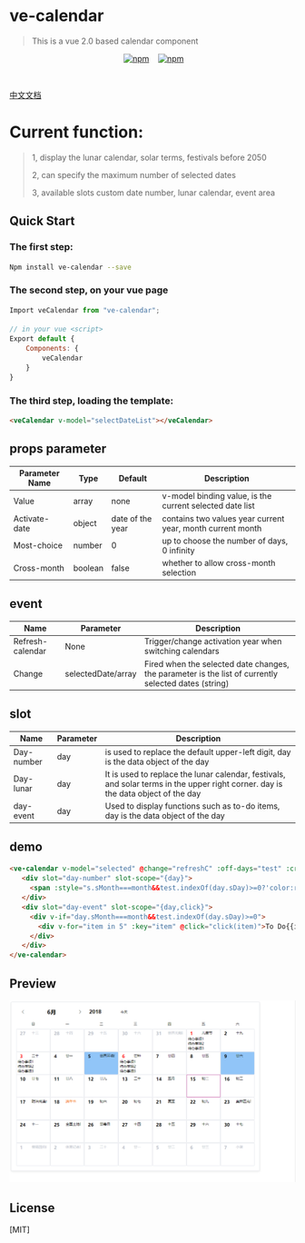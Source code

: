 # ve-calendar

> This is a vue 2.0 based calendar component
>
<p align="center">
   <a href="https://www.npmjs.com/package/ve-calendar"><img src="https://img.shields.io/npm/v/ve-calendar.svg?style=flat " alt="npm"></a>
   <a href="https://www.npmjs.com/package/ve-calendar"><img src="https://img.shields.io/npm/dm/ve-calendar.svg?style=flat " alt="npm"></a>
 </p>
 

[中文文档](./README.ZH.MD)


# Current function:
>1, display the lunar calendar, solar terms, festivals before 2050
>
> 2, can specify the maximum number of selected dates
>
>3, available slots custom date number, lunar calendar, event area


## Quick Start

### The first step:
``` sh
Npm install ve-calendar --save
```
### The second step, on your vue page
```js
Import veCalendar from "ve-calendar";

// in your vue <script>
Export default {
    Components: {
        veCalendar
    }
}
```

### The third step, loading the template:
``` html
<veCalendar v-model="selectDateList"></veCalendar>

```


## props parameter
Parameter Name | Type | Default | Description
---- | --- | --- | ---
Value | array | none | v-model binding value, is the current selected date list
Activate-date | object | date of the year | contains two values ​​year current year, month current month
Most-choice | number | 0 | up to choose the number of days, 0 infinity
Cross-month | boolean | false | whether to allow cross-month selection



## event
Name | Parameter | Description
---- | --- | ---
Refresh-calendar | None | Trigger/change activation year when switching calendars
Change | selectedDate/array | Fired when the selected date changes, the parameter is the list of currently selected dates (string)


## slot
| Name | Parameter | Description |
| --- | --- | --- |
Day-number | day | is used to replace the default upper-left digit, day is the data object of the day |
Day-lunar | day | It is used to replace the lunar calendar, festivals, and solar terms in the upper right corner. day is the data object of the day |
| day-event | day | Used to display functions such as to-do items, day is the data object of the day |


## demo
``` html
<ve-calendar v-model="selected" @change="refreshC" :off-days="test" :cross-month="false" >
   <div slot="day-number" slot-scope="{day}">
     <span :style="s.sMonth===month&&test.indexOf(day.sDay)>=0?'color:red;':''">{{day.sDay}</span>
   </div>
   <div slot="day-event" slot-scope="{day,click}">
     <div v-if="day.sMonth===month&&test.indexOf(day.sDay)>=0">
       <div v-for="item in 5" :key="item" @click="click(item)">To Do{{item}}</div>
     </div>
   </div>
</ve-calendar>
```

## Preview
![Alt ​​text](./images/demo.png)


## License

[MIT]